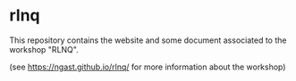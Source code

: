 # rlnq

This repository contains the website and some document associated to the workshop "RLNQ".

(see https://ngast.github.io/rlnq/ for more information about the workshop)
